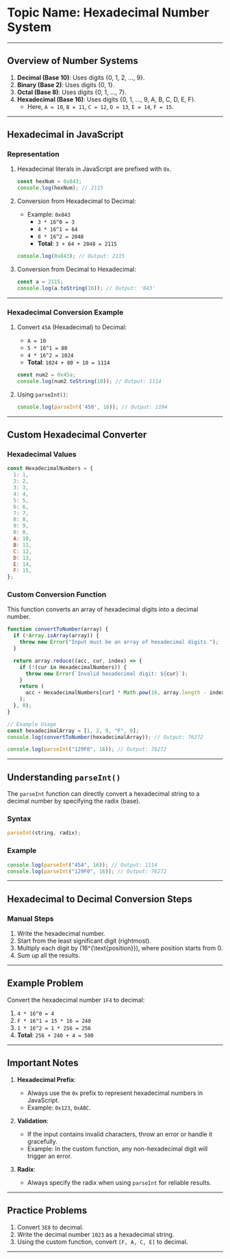 # **Topic Name: Hexadecimal Number System**

---

## **Overview of Number Systems**
1. **Decimal (Base 10)**: Uses digits {0, 1, 2, ..., 9}.
2. **Binary (Base 2)**: Uses digits {0, 1}.
3. **Octal (Base 8)**: Uses digits {0, 1, ..., 7}.
4. **Hexadecimal (Base 16)**: Uses digits {0, 1, ..., 9, A, B, C, D, E, F}.
   - Here, `A = 10`, `B = 11`, `C = 12`, `D = 13`, `E = 14`, `F = 15`.

---

## **Hexadecimal in JavaScript**

### **Representation**
1. Hexadecimal literals in JavaScript are prefixed with `0x`.
   ```javascript
   const hexNum = 0x843;
   console.log(hexNum); // 2115
   ```

2. Conversion from Hexadecimal to Decimal:
   - Example: `0x843`
     - `3 * 16^0 = 3`
     - `4 * 16^1 = 64`
     - `8 * 16^2 = 2048`
     - **Total**: `3 + 64 + 2048 = 2115`
   ```javascript
   console.log(0x843); // Output: 2115
   ```

3. Conversion from Decimal to Hexadecimal:
   ```javascript
   const a = 2115;
   console.log(a.toString(16)); // Output: '843'
   ```

---

### **Hexadecimal Conversion Example**
1. Convert `45A` (Hexadecimal) to Decimal:
   - `A = 10`
   - `5 * 16^1 = 80`
   - `4 * 16^2 = 1024`
   - **Total**: `1024 + 80 + 10 = 1114`
   ```javascript
   const num2 = 0x45a;
   console.log(num2.toString(10)); // Output: 1114
   ```

2. Using `parseInt()`:
   ```javascript
   console.log(parseInt('450', 16)); // Output: 1104
   ```

---

## **Custom Hexadecimal Converter**

### **Hexadecimal Values**
```javascript
const HexadecimalNumbers = {
  1: 1,
  2: 2,
  3: 3,
  4: 4,
  5: 5,
  6: 6,
  7: 7,
  8: 8,
  9: 9,
  0: 0,
  A: 10,
  B: 11,
  C: 12,
  D: 13,
  E: 14,
  F: 15,
};
```

### **Custom Conversion Function**
This function converts an array of hexadecimal digits into a decimal number.
```javascript
function convertToNumber(array) {
  if (!Array.isArray(array)) {
    throw new Error("Input must be an array of hexadecimal digits.");
  }

  return array.reduce((acc, cur, index) => {
    if (!(cur in HexadecimalNumbers)) {
      throw new Error(`Invalid hexadecimal digit: ${cur}`);
    }
    return (
      acc + HexadecimalNumbers[cur] * Math.pow(16, array.length - index - 1)
    );
  }, 0);
}

// Example Usage
const hexadecimalArray = [1, 2, 9, "F", 0];
console.log(convertToNumber(hexadecimalArray)); // Output: 76272

console.log(parseInt("129F0", 16)); // Output: 76272
```

---

## **Understanding `parseInt()`**

The `parseInt` function can directly convert a hexadecimal string to a decimal number by specifying the radix (base).

### **Syntax**
```javascript
parseInt(string, radix);
```

### **Example**
```javascript
console.log(parseInt("45A", 16)); // Output: 1114
console.log(parseInt("129F0", 16)); // Output: 76272
```

---

## **Hexadecimal to Decimal Conversion Steps**

### **Manual Steps**
1. Write the hexadecimal number.
2. Start from the least significant digit (rightmost).
3. Multiply each digit by \(16^{\text{position}}\), where position starts from 0.
4. Sum up all the results.

---

## **Example Problem**
Convert the hexadecimal number `1F4` to decimal:
1. `4 * 16^0 = 4`
2. `F * 16^1 = 15 * 16 = 240`
3. `1 * 16^2 = 1 * 256 = 256`
4. **Total**: `256 + 240 + 4 = 500`

---

## **Important Notes**
1. **Hexadecimal Prefix**:
   - Always use the `0x` prefix to represent hexadecimal numbers in JavaScript.
   - Example: `0x123`, `0xABC`.

2. **Validation**:
   - If the input contains invalid characters, throw an error or handle it gracefully.
   - Example: In the custom function, any non-hexadecimal digit will trigger an error.

3. **Radix**:
   - Always specify the radix when using `parseInt` for reliable results.

---

## **Practice Problems**
1. Convert `3E8` to decimal.
2. Write the decimal number `1023` as a hexadecimal string.
3. Using the custom function, convert `[F, A, C, E]` to decimal.
---